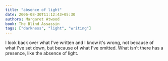 ```yaml
---
title: "absence of light"
date: 2006-08-30T11:12:43+05:30
authors: Margaret Atwood
book: The Blind Assassin
tags: ["darkness", "light", "writing"]
---
```

I look back over what I've written and I know it's wrong, not because of what I've set down, but because of what I've omitted. What isn't there has a presence, like the absence of light.
